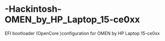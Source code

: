 # -Hackintosh-OMEN_by_HP_Laptop_15-ce0xx
EFI bootloader (OpenCore )configuration for OMEN by HP Laptop 15-ce0xx

